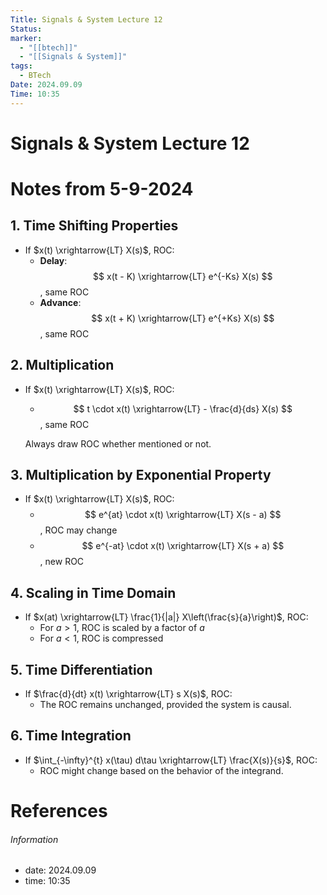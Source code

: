 ```yaml
---
Title: Signals & System Lecture 12
Status: 
marker:
  - "[[btech]]"
  - "[[Signals & System]]"
tags:
  - BTech
Date: 2024.09.09
Time: 10:35
---
```

# Signals & System Lecture 12

# Notes from 5-9-2024

## 1. Time Shifting Properties

- If $x(t) \xrightarrow{LT} X(s)$, ROC:
  - **Delay**: $$ x(t - K) \xrightarrow{LT} e^{-Ks} X(s) $$, same ROC
  - **Advance**: $$ x(t + K) \xrightarrow{LT} e^{+Ks} X(s) $$, same ROC

## 2. Multiplication

- If $x(t) \xrightarrow{LT} X(s)$, ROC:
  - $$ t \cdot x(t) \xrightarrow{LT} - \frac{d}{ds} X(s) $$, same ROC

  Always draw ROC whether mentioned or not.

## 3. Multiplication by Exponential Property

- If $x(t) \xrightarrow{LT} X(s)$, ROC:
  - $$ e^{at} \cdot x(t) \xrightarrow{LT} X(s - a) $$, ROC may change
  - $$ e^{-at} \cdot x(t) \xrightarrow{LT} X(s + a) $$, new ROC

## 4. Scaling in Time Domain

- If $x(at) \xrightarrow{LT} \frac{1}{|a|} X\left(\frac{s}{a}\right)$, ROC:
  - For $a > 1$, ROC is scaled by a factor of $a$
  - For $a < 1$, ROC is compressed

## 5. Time Differentiation

- If $\frac{d}{dt} x(t) \xrightarrow{LT} s X(s)$, ROC:
  - The ROC remains unchanged, provided the system is causal.

## 6. Time Integration

- If $\int_{-\infty}^{t} x(\tau) d\tau \xrightarrow{LT} \frac{X(s)}{s}$, ROC:
  - ROC might change based on the behavior of the integrand.


# References


###### Information
- date: 2024.09.09
- time: 10:35